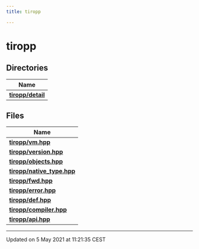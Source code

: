 ```yaml
---
title: tiropp

---
```


# tiropp

## Directories

| Name           |
| -------------- |
| **[tiropp/detail](/docs/api/files/dir_cc9165f2e48b3112d9525ed4bc876408#dir-tiropp/detail)**  |

## Files

| Name           |
| -------------- |
| **[tiropp/vm.hpp](/docs/api/files/vm_8hpp#file-vm.hpp)**  |
| **[tiropp/version.hpp](/docs/api/files/version_8hpp#file-version.hpp)**  |
| **[tiropp/objects.hpp](/docs/api/files/objects_8hpp#file-objects.hpp)**  |
| **[tiropp/native_type.hpp](/docs/api/files/native__type_8hpp#file-native_type.hpp)**  |
| **[tiropp/fwd.hpp](/docs/api/files/fwd_8hpp#file-fwd.hpp)**  |
| **[tiropp/error.hpp](/docs/api/files/error_8hpp#file-error.hpp)**  |
| **[tiropp/def.hpp](/docs/api/files/def_8hpp#file-def.hpp)**  |
| **[tiropp/compiler.hpp](/docs/api/files/compiler_8hpp#file-compiler.hpp)**  |
| **[tiropp/api.hpp](/docs/api/files/api_8hpp#file-api.hpp)**  |






-------------------------------

Updated on  5 May 2021 at 11:21:35 CEST
